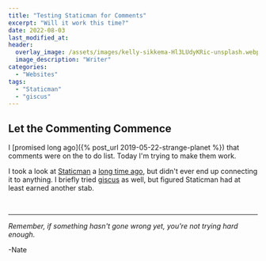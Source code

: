 ```yaml
---
title: "Testing Staticman for Comments"
excerpt: "Will it work this time?"
date: 2022-08-03
last_modified_at:
header:
  overlay_image: /assets/images/kelly-sikkema-Hl3LUdyKRic-unsplash.webp
  image_description: "Writer"
categories:
  - "Websites"
tags:
  - "Staticman"
  - "giscus"
---
```


## Let the Commenting Commence

I [promised long ago]({% post_url 2019-05-22-strange-planet %}) that comments were on the to do list. Today I'm trying to make them work.

I took a look at [Staticman](https://staticman.net/) a [long time ago](https://github.com/nfugal/staticman-tutorial), but didn't ever end up connecting it to anything. I briefly tried [giscus](https://giscus.app/) as well, but figured Staticman had at least earned another stab.


<br />

___

_Remember, if something hasn't gone wrong yet, you're not trying hard enough._

-Nate
